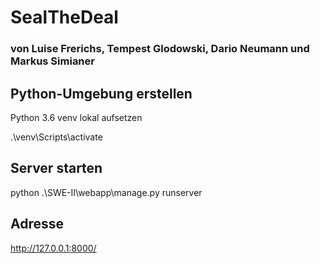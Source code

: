 # SealTheDeal

### von Luise Frerichs, Tempest Glodowski, Dario Neumann und Markus Simianer

## Python-Umgebung erstellen

Python 3.6 venv lokal aufsetzen

.\venv\Scripts\activate

## Server starten

python .\SWE-II\webapp\manage.py runserver

## Adresse

http://127.0.0.1:8000/
